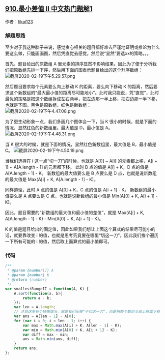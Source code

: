 ## [910.最小差值 II 中文热门题解1](https://leetcode.cn/problems/smallest-range-ii/solutions/100000/tai-nan-liao-zhi-neng-hua-tu-ping-zhi-jue-by-user8)

作者：[likai123](https://leetcode.cn/u/likai123)
### 解题思路
至少对于我这种脑子来说，感觉贪心相关的题目都好难去严谨地证明或推论为什么要这么做，只能画画图，然后凭直觉去感觉，然后说“显然”要选xx的策略。。。

首先，题目给出的原数组 A 里元素的排序显然不影响结果，因此为了便于分析我们把原数组先排一下序，然后用下面的图表示题目给出的这个升序数组：
![截屏2020-02-19下午5.29.57.png](https://pic.leetcode-cn.com/9e4ccdf7359442c8b7707472541512e3f8a1e44ed0fb3d3f34ede92db99981ca-%E6%88%AA%E5%B1%8F2020-02-19%E4%B8%8B%E5%8D%885.29.57.png)

然后题目要求每个元素要么向上移动 K 的距离，要么向下移动 K 的距离，然后要求这个新数组的“最大最小值的距离尽可能地小”。此时我只能说，凭“直觉”，此时最优的策略是把这个数组拆成左右两半，把左边那一半上移，把右边那一半下移，也就是下图。黑色是原数组，红色是新数组：
![截屏2020-02-19下午4.47.08.png](https://pic.leetcode-cn.com/a4a7dd4ba6ee617e1c701a32edd71d8e2d592748f931f007bb870be4f4d095ed-%E6%88%AA%E5%B1%8F2020-02-19%E4%B8%8B%E5%8D%884.47.08.png)

为了更生动形象一点，我们多画几个图体会一下，当 K 很小的时候，就是下面的情况，显然红色的新数组里，最大值是 D，最小值是 A。
![截屏2020-02-19下午4.48.31.png](https://pic.leetcode-cn.com/0f17b59fdddc665851b53b58cd1ebb95b7bf997b80b8f2e3cbfe3e7addbac727-%E6%88%AA%E5%B1%8F2020-02-19%E4%B8%8B%E5%8D%884.48.31.png)

当 K 很大的时候，就是下面的情况，显然红色新数组里，最大值是 B，最小值是 C。
![截屏2020-02-19下午4.50.19.png](https://pic.leetcode-cn.com/b56e06b9728ab1e25352e82b6b6a6e8f3b606fac3570508dd47b1fe085ed9313-%E6%88%AA%E5%B1%8F2020-02-19%E4%B8%8B%E5%8D%884.50.19.png)

当我们选择在 i 这一点“切一刀”的时候，也就是 A[0] ~ A[i] 的元素都上移，A[i + 1] ~ A[A.length - 1] 的元素都下移。
此时 B 点的值是 A[i] + K，D 点的值是 A[A.length - 1] - K。
新数组的最大值要么是 B 点要么是 D 点，也就是说新数组的最大值是 Max(A[i] + K, A[A.length - 1] - K)。

同样道理，此时 A 点的值是 A[0] + K，C 点的值是 A[i + 1] - K。
新数组的最小值要么是 A 点要么是 C 点，也就是说新数组的最小值是 Min(A[0] + K, A[i + 1] - K)。

因此，题目需要的“新数组的最大值和最小值的差值”，就是 Max(A[i] + K, A[A.length - 1] - K) - Min(A[0] + K, A[i + 1] - K)。

K 的值是题目给出的固定值，因此如果我们想让上面这个算式的结果尽可能小的话，就要靠改变 i 的值，也就是思考究竟要在哪里“切这一刀”。因此我们挨个遍历一下所有可能的 i 的值，然后取上面算式的最小值即可。

### 代码

```javascript
/**
 * @param {number[]} A
 * @param {number} K
 * @return {number}
 */
var smallestRangeII = function(A, K) {
	A.sort(function(a, b){
		return a - b;
	});
	var len = A.length;
	// 注意这里有个特殊情况，就是我们压根“不切这一刀”，而是把整个数组全部上移或下移，这也是一种策略。这种策略下的差值是 A[len - 1] - A[0]
	var ans = A[len - 1] - A[0];
	for (var i = 0; i < len - 1; i++) {
		var max = Math.max(A[i] + K, A[len - 1] - K);
		var min = Math.min(A[0] + K, A[i + 1] - K);
		var diff = max - min;
		ans = Math.min(ans, diff);
	}
	return ans;
};
```